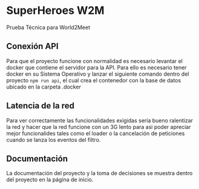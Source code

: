 # SuperHeroes W2M

Prueba Técnica para World2Meet

## Conexión API

Para que el proyecto funcione con normalidad es necesario levantar el docker que contiene el servidor para la API. Para ello es necesario tener docker en su Sistema Operativo y lanzar el siguiente comando dentro del proyecto `npm run api`, el cual crea el contenedor con la base de datos ubicado en la carpeta .docker

## Latencia de la red

Para ver correctamente las funcionalidades exigidas sería bueno ralentizar la red y hacer que la red funcione con un 3G lento para asi poder apreciar mejor funcionalides tales como el loader o la cancelación de peticiones cuando se lanza los eventos del filtro.

## Documentación

La documentación del proyecto y la toma de decisiones se muestra dentro del proyecto en la página de inicio.
